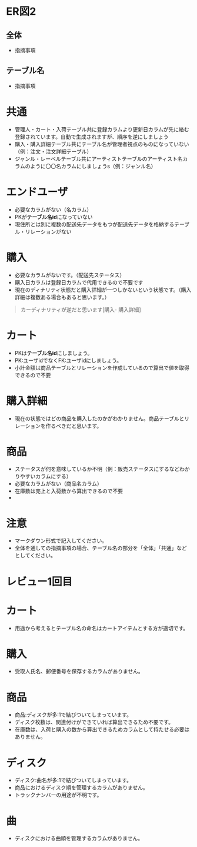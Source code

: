 # ER図2
## 全体
- 指摘事項

## テーブル名
- 指摘事項
# 共通
- 管理人・カート・入荷テーブル共に登録カラムより更新日カラムが先に絡む登録されています。自動で生成されますが、順序を逆にしましょう
- 購入・購入詳細テーブル共にテーブル名が管理者視点のものになっていない（例：注文・注文詳細テーブル）
- ジャンル・レーベルテーブル共にアーティストテーブルのアーティスト名カラムのように〇〇名カラムにしましょうs（例：ジャンル名）
# エンドユーザ
- 必要なカラムがない（名カラム）
- PKが<b>テーブル名id</b>になっていない
- 現住所とは別に複数の配送先データをもつが配送先データを格納するテーブル・リレーションがない
# 購入
- 必要なカラムがないです。（配送先ステータス）
- 購入日カラムは登録日カラムで代用できるので不要です
- 現在のディナリティ状態だと購入詳細が一つしかないという状態です。（購入詳細は複数ある場合もあると思います。）
>カーディナリティが逆だと思います[購入- 購入詳細]

# カート
- PKは<b>テーブル名id</b>にしましょう。
- PK:ユーザidでなくFK:ユーザidにしましょう。
- 小計金額は商品テーブルとリレーションを作成しているので算出で値を取得できるので不要



# 購入詳細
- 現在の状態ではどの商品を購入したのかがわかりません。商品テーブルとリレーションを作るべきだと思います。
# 商品
- ステータスが何を意味しているか不明（例：販売ステータスにするなどわかりやすいカラムにする）
- 必要なカラムがない（商品名カラム）
- 在庫数は売上と入荷数から算出できるので不要
- 
# 注意
* マークダウン形式で記入してください。
* 全体を通しての指摘事項の場合、テーブル名の部分を「全体」「共通」などとしてください。


# レビュー1回目
# カート
  - 用途から考えるとテーブル名の命名はカートアイテムとする方が適切です。

# 購入
  - 受取人氏名、郵便番号を保存するカラムがありません。

# 商品
  - 商品:ディスクが多:1で結びついてしまっています。
  - ディスク枚数は、関連付けができていれば算出できるため不要です。
  - 在庫数は、入荷と購入の数から算出できるためカラムとして持たせる必要はありません。
  
# ディスク
  - ディスク:曲名が多:1で結びついてしまっています。
  - 商品におけるディスク順を管理するカラムがありません。
  - トラックナンバーの用途が不明です。
 
 # 曲
  - ディスクにおける曲順を管理するカラムがありません。
